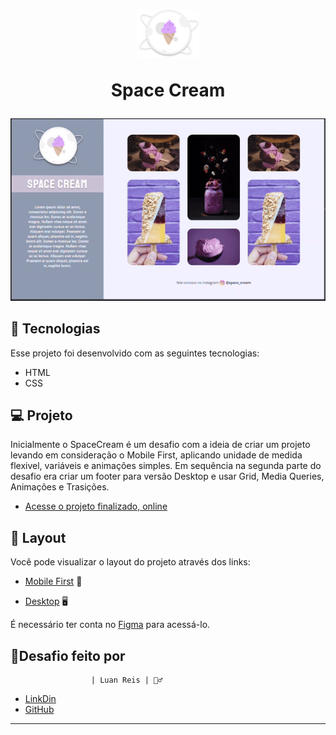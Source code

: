 <h1 align="center">
<img alt="Logo SpaceCream" 
src="images/logo1.svg"
width=20%>

Space Cream

</h1>

<p align="center">
<img alt="gif apresentando a responsividade, transições e animções do projeto" src="images/spacecream.gif">
</p>

## 🚀 Tecnologias

Esse projeto foi desenvolvido com as seguintes tecnologias:

- HTML
- CSS

## 💻 Projeto

Inicialmente o SpaceCream é um desafio com a ideia de criar um projeto levando em consideração o Mobile First, aplicando unidade de medida flexivel, variáveis e animações simples. Em sequência na segunda parte do desafio era criar um footer para versão Desktop e usar Grid, Media Queries, Animações e Trasições. 

- [Acesse o projeto finalizado, online](https://lreiss7.github.io/spacecream)

## 🔖 Layout

Você pode visualizar o layout do projeto através dos links:

- [Mobile First](https://www.figma.com/file/6UPKA8YSWSx9h4DGRhmW4r/Stage-03-Mobile-First-Copy?fuid=1218621270711100994) 📱

- [Desktop](<https://www.figma.com/file/BQafngxXS8JxpPlBc85Oka/Stage-03---Grid-com-anima%C3%A7%C3%B5es-(Copy)?type=design&node-id=0-1&t=aQiv7f9yrKaXaacC-0>) 🖥️

É necessário ter conta no [Figma](https://figma.com) para acessá-lo.

## 💪Desafio feito por

                      | Luan Reis | 🙅‍♂️

- [LinkDin](https://www.linkedin.com/in/lreiss7)
- [GitHub](https://github.com/lreiss7)
---
